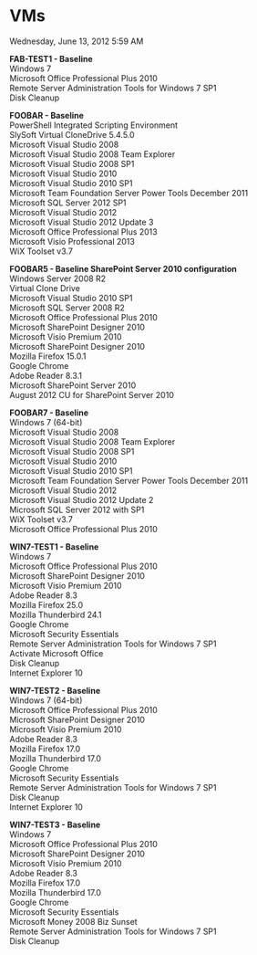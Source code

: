 ﻿# VMs

Wednesday, June 13, 2012
5:59 AM

**FAB-TEST1 - Baseline**\
Windows 7\
Microsoft Office Professional Plus 2010\
Remote Server Administration Tools for Windows 7 SP1\
Disk Cleanup

**FOOBAR - Baseline**\
PowerShell Integrated Scripting Environment\
SlySoft Virtual CloneDrive 5.4.5.0\
Microsoft Visual Studio 2008\
Microsoft Visual Studio 2008 Team Explorer\
Microsoft Visual Studio 2008 SP1\
Microsoft Visual Studio 2010\
Microsoft Visual Studio 2010 SP1\
Microsoft Team Foundation Server Power Tools December 2011\
Microsoft SQL Server 2012 SP1\
Microsoft Visual Studio 2012\
Microsoft Visual Studio 2012 Update 3\
Microsoft Office Professional Plus 2013\
Microsoft Visio Professional 2013\
WiX Toolset v3.7

**FOOBAR5 - Baseline SharePoint Server 2010 configuration**\
Windows Server 2008 R2\
Virtual Clone Drive\
Microsoft Visual Studio 2010 SP1\
Microsoft SQL Server 2008 R2\
Microsoft Office Professional Plus 2010\
Microsoft SharePoint Designer 2010\
Microsoft Visio Premium 2010\
Microsoft SharePoint Designer 2010\
Mozilla Firefox 15.0.1\
Google Chrome\
Adobe Reader 8.3.1\
Microsoft SharePoint Server 2010\
August 2012 CU for SharePoint Server 2010

**FOOBAR7 - Baseline**\
Windows 7 (64-bit)\
Microsoft Visual Studio 2008\
Microsoft Visual Studio 2008 Team Explorer\
Microsoft Visual Studio 2008 SP1\
Microsoft Visual Studio 2010\
Microsoft Visual Studio 2010 SP1\
Microsoft Team Foundation Server Power Tools December 2011\
Microsoft Visual Studio 2012\
Microsoft Visual Studio 2012 Update 2\
Microsoft SQL Server 2012 with SP1\
WiX Toolset v3.7\
Microsoft Office Professional Plus 2010

**WIN7-TEST1  - Baseline**\
Windows 7\
Microsoft Office Professional Plus 2010\
Microsoft SharePoint Designer 2010\
Microsoft Visio Premium 2010\
Adobe Reader 8.3\
Mozilla Firefox 25.0\
Mozilla Thunderbird 24.1\
Google Chrome\
Microsoft Security Essentials\
Remote Server Administration Tools for Windows 7 SP1\
Activate Microsoft Office\
Disk Cleanup\
Internet Explorer 10

**WIN7-TEST2  - Baseline**\
Windows 7 (64-bit)\
Microsoft Office Professional Plus 2010\
Microsoft SharePoint Designer 2010\
Microsoft Visio Premium 2010\
Adobe Reader 8.3\
Mozilla Firefox 17.0\
Mozilla Thunderbird 17.0\
Google Chrome\
Microsoft Security Essentials\
Remote Server Administration Tools for Windows 7 SP1\
Disk Cleanup\
Internet Explorer 10

**WIN7-TEST3 - Baseline**\
Windows 7\
Microsoft Office Professional Plus 2010\
Microsoft SharePoint Designer 2010\
Microsoft Visio Premium 2010\
Adobe Reader 8.3\
Mozilla Firefox 17.0\
Mozilla Thunderbird 17.0\
Google Chrome\
Microsoft Security Essentials\
Microsoft Money 2008 Biz Sunset\
Remote Server Administration Tools for Windows 7 SP1\
Disk Cleanup
